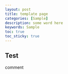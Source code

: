 ```yaml
---
layout: post
title: template page
categories: [Sample]
description: some word here
keywords: Sample
toc: true
toc_sticky: true
---
```


## Test

comment
